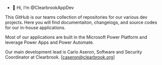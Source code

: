 - 👋 Hi, I’m @ClearbrookAppDev

This GitHub is our teams collection of repositories for our various dev projects. Here you will find documentaiton, changelogs, and source codes for our in-house applications.

Most of our applications are built in the Microsoft Power Platform and leverage Power Apps and Power Automate.


Our main development lead is Carlo Aseron, Software and Security Coordinator at Clearbrook. [caseron@clearbrook.org]


<!---
ClearbrookAppDev/ClearbrookAppDev is a ✨ special ✨ repository because its `README.md` (this file) appears on your GitHub profile.
You can click the Preview link to take a look at your changes.
--->
